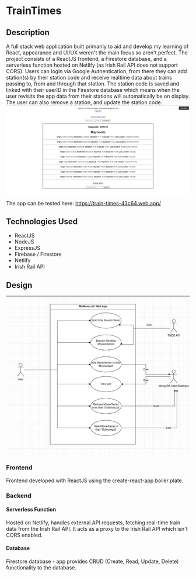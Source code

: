 # TrainTimes
## Description
A full stack web application built primarily to aid and develop my learning of React, appearance and UI/UX weren't the main focus so aren't perfect. The project consists of a ReactJS frontend, a Firestore database, and a serverless function hosted on Netlify (as Irish Rail API does not support CORS). Users can login via Google Authentication, from there they can add station(s) by their station code and receive realtime data about trains passing to, from and through that station. The station code is saved and linked with their userID in the Firestore database which means when the user revisits the app data from their stations will automatically be on display. The user can also remove a station, and update the station code.
![Alt Text](src/images/readme.png)

The app can be tested here: https://train-times-43c64.web.app/

## Technologies Used
* ReactJS
* NodeJS
* ExpressJS
* Firebase / Firestore
* Netlify
* Irish Rail API

## Design
![Alt Text](src/images/usecase.png)
### Frontend
Frontend developed with ReactJS using the create-react-app boiler plate.

### Backend
#### Serverless Function
Hosted on Netlify, handles external API requests, fetching real-time train data from the Irish Rail API. It acts as a proxy to the Irish Rail API which isn't CORS enabled.

#### Database
Firestore database - app provides CRUD (Create, Read, Update, Delete) functionality to the database.
